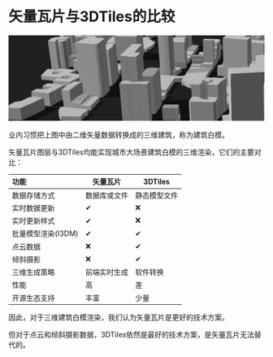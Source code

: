 # 矢量瓦片与3DTiles的比较

![城市白模](./assets/buildings.jpg)

业内习惯把上图中由二维矢量数据转换成的三维建筑，称为建筑白模。

矢量瓦片图层与3DTiles均能实现城市大场景建筑白模的三维渲染，它们的主要对比：

| 功能          | 矢量瓦片   |  3DTiles  |
| :-----------  | --------- | --------- |
| 数据存储方式   | 数据库或文件| 静态模型文件|
| 实时数据更新   | ✔        | ❌       |
| 实时更新样式   | ✔        | ❌       |
| 批量模型渲染(I3DM) | ✔        | ✔       |
| 点云数据       | ❌        | ✔       |
| 倾斜摄影       | ❌        | ✔       |
| 三维生成策略   | 前端实时生成| 软件转换  |
| 性能          | 高         | 差        |
| 开源生态支持   | 丰富       | 少量      |

因此，对于三维建筑白模渲染，我们认为矢量瓦片是更好的技术方案。

但对于点云和倾斜摄影数据，3DTiles依然是最好的技术方案，是矢量瓦片无法替代的。
